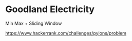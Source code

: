 # Goodland Electricity

Min Max + Sliding Window

https://www.hackerrank.com/challenges/pylons/problem
